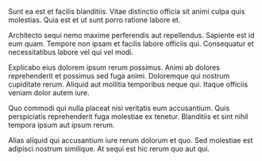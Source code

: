 Sunt ea est et facilis blanditiis. Vitae distinctio officia sit animi culpa quis molestias. Quia est et ut sunt porro ratione labore et.

Architecto sequi nemo maxime perferendis aut repellendus. Sapiente est id eum quam. Tempore non ipsam et facilis labore officiis qui. Consequatur et necessitatibus labore vel qui vel modi.

Explicabo eius dolorem ipsum rerum possimus. Animi ab dolores reprehenderit et possimus sed fuga animi. Doloremque qui nostrum cupiditate rerum. Aliquid aut mollitia temporibus neque qui. Itaque officiis veniam dolor autem iure.

Quo commodi qui nulla placeat nisi veritatis eum accusantium. Quis perspiciatis reprehenderit fuga molestiae ex tenetur. Blanditiis et sint nihil tempora ipsum aut ipsum rerum.

Alias aliquid qui accusantium iure rerum dolorum et quo. Sed molestiae est adipisci nostrum similique. At sequi est hic rerum quo aut qui.